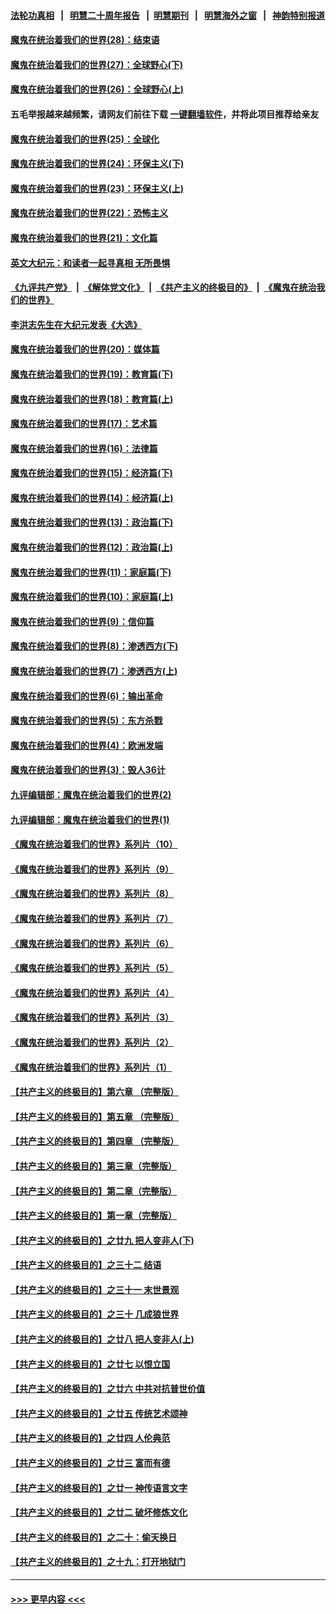 #### [法轮功真相](https://github.com/gfw-breaker/truth/blob/master/README.md?t=0) &nbsp;&nbsp;|&nbsp;&nbsp; [明慧二十周年报告](https://github.com/gfw-breaker/mh-reports/blob/master/README.md?t=0) &nbsp;&nbsp;|&nbsp;&nbsp;[明慧期刊](https://github.com/gfw-breaker/mh-qikan) &nbsp;&nbsp;|&nbsp;&nbsp; [明慧海外之窗](https://github.com/gfw-breaker/mh-news/blob/master/README.md?t=0) &nbsp;&nbsp;|&nbsp;&nbsp; [神韵特别报道](https://github.com/gfw-breaker/mh-news/blob/master/shenyun.md?t=0)
#### [魔鬼在统治着我们的世界(28)：结束语](../pages/nsc422/n10936246.md?t=07092001) 
#### [魔鬼在统治着我们的世界(27)：全球野心(下)](../pages/nsc422/n10928319.md?t=07092001) 
#### [魔鬼在统治着我们的世界(26)：全球野心(上)](../pages/nsc422/n10900318.md?t=07092001) 
#### 五毛举报越来越频繁，请网友们前往下载 [一键翻墙软件](https://github.com/gfw-breaker/ssr-accounts)，并将此项目推荐给亲友
#### [魔鬼在统治着我们的世界(25)：全球化](../pages/nsc422/n10788205.md?t=07092001) 
#### [魔鬼在统治着我们的世界(24)：环保主义(下)](../pages/nsc422/n10695307.md?t=07092001) 
#### [魔鬼在统治着我们的世界(23)：环保主义(上)](../pages/nsc422/n10688613.md?t=07092001) 
#### [魔鬼在统治着我们的世界(22)：恐怖主义](../pages/nsc422/n10614727.md?t=07092001) 
#### [魔鬼在统治着我们的世界(21)：文化篇](../pages/nsc422/n10597706.md?t=07092001) 
#### [英文大纪元：和读者一起寻真相 无所畏惧](../pages/nsc422/n12542027.md?t=07092001) 
#### [《九评共产党》](https://github.com/begood0513/9ping.md/blob/master/README.md) &nbsp;|&nbsp; [《解体党文化》](../../../../jtdwh.md/blob/master/README.md)  &nbsp;|&nbsp; [《共产主义的终极目的》](../../../../gczydzjmd.md/blob/master/README.md) &nbsp;|&nbsp; [《魔鬼在统治我们的世界》](../../../../mgztzwmdsj.md/blob/master/README.md) 
#### [李洪志先生在大纪元发表《大选》](../pages/nsc422/n12534746.md?t=07092001) 
#### [魔鬼在统治着我们的世界(20)：媒体篇](../pages/nsc422/n10586579.md?t=07092001) 
#### [魔鬼在统治着我们的世界(19)：教育篇(下)](../pages/nsc422/n10564808.md?t=07092001) 
#### [魔鬼在统治着我们的世界(18)：教育篇(上)](../pages/nsc422/n10526970.md?t=07092001) 
#### [魔鬼在统治着我们的世界(17)：艺术篇](../pages/nsc422/n10499093.md?t=07092001) 
#### [魔鬼在统治着我们的世界(16)：法律篇](../pages/nsc422/n10485969.md?t=07092001) 
#### [魔鬼在统治着我们的世界(15)：经济篇(下)](../pages/nsc422/n10469975.md?t=07092001) 
#### [魔鬼在统治着我们的世界(14)：经济篇(上)](../pages/nsc422/n10457370.md?t=07092001) 
#### [魔鬼在统治着我们的世界(13)：政治篇(下)](../pages/nsc422/n10448270.md?t=07092001) 
#### [魔鬼在统治着我们的世界(12)：政治篇(上)](../pages/nsc422/n10444576.md?t=07092001) 
#### [魔鬼在统治着我们的世界(11)：家庭篇(下)](../pages/nsc422/n10440961.md?t=07092001) 
#### [魔鬼在统治着我们的世界(10)：家庭篇(上)](../pages/nsc422/n10435448.md?t=07092001) 
#### [魔鬼在统治着我们的世界(9)：信仰篇](../pages/nsc422/n10432159.md?t=07092001) 
#### [魔鬼在统治着我们的世界(8)：渗透西方(下)](../pages/nsc422/n10429603.md?t=07092001) 
#### [魔鬼在统治着我们的世界(7)：渗透西方(上)](../pages/nsc422/n10426013.md?t=07092001) 
#### [魔鬼在统治着我们的世界(6)：输出革命](../pages/nsc422/n10421536.md?t=07092001) 
#### [魔鬼在统治着我们的世界(5)：东方杀戮](../pages/nsc422/n10417707.md?t=07092001) 
#### [魔鬼在统治着我们的世界(4)：欧洲发端](../pages/nsc422/n10414890.md?t=07092001) 
#### [魔鬼在统治着我们的世界(3)：毁人36计](../pages/nsc422/n10411583.md?t=07092001) 
#### [九评编辑部：魔鬼在统治着我们的世界(2)](../pages/nsc422/n10410036.md?t=07092001) 
#### [九评编辑部：魔鬼在统治着我们的世界(1)](../pages/nsc422/n10406825.md?t=07092001) 
#### [《魔鬼在统治着我们的世界》系列片（10）](../pages/nsc422/n12292670.md?t=07092001) 
#### [《魔鬼在统治着我们的世界》系列片（9）](../pages/nsc422/n12290859.md?t=07092001) 
#### [《魔鬼在统治着我们的世界》系列片（8）](../pages/nsc422/n12287445.md?t=07092001) 
#### [《魔鬼在统治着我们的世界》系列片（7）](../pages/nsc422/n12283425.md?t=07092001) 
#### [《魔鬼在统治着我们的世界》系列片（6）](../pages/nsc422/n12282314.md?t=07092001) 
#### [《魔鬼在统治着我们的世界》系列片（5）](../pages/nsc422/n12281419.md?t=07092001) 
#### [《魔鬼在统治着我们的世界》系列片（4）](../pages/nsc422/n12274024.md?t=07092001) 
#### [《魔鬼在统治着我们的世界》系列片（3）](../pages/nsc422/n12271322.md?t=07092001) 
#### [《魔鬼在统治着我们的世界》系列片（2）](../pages/nsc422/n12269049.md?t=07092001) 
#### [《魔鬼在统治着我们的世界》系列片（1）](../pages/nsc422/n12267575.md?t=07092001) 
#### [【共产主义的终极目的】第六章 （完整版）](../pages/nsc422/n11428913.md?t=07092001) 
#### [【共产主义的终极目的】第五章 （完整版）](../pages/nsc422/n11428912.md?t=07092001) 
#### [【共产主义的终极目的】第四章 （完整版）](../pages/nsc422/n11428907.md?t=07092001) 
#### [【共产主义的终极目的】第三章（完整版）](../pages/nsc422/n11428848.md?t=07092001) 
#### [【共产主义的终极目的】第二章（完整版）](../pages/nsc422/n11428831.md?t=07092001) 
#### [【共产主义的终极目的】第一章（完整版）](../pages/nsc422/n11417651.md?t=07092001) 
#### [【共产主义的终极目的】之廿九 把人变非人(下)](../pages/nsc422/n11344140.md?t=07092001) 
#### [【共产主义的终极目的】之三十二 结语](../pages/nsc422/n11360535.md?t=07092001) 
#### [【共产主义的终极目的】之三十一 末世景观](../pages/nsc422/n11351129.md?t=07092001) 
#### [【共产主义的终极目的】之三十 几成狼世界](../pages/nsc422/n11348280.md?t=07092001) 
#### [【共产主义的终极目的】之廿八 把人变非人(上)](../pages/nsc422/n11340492.md?t=07092001) 
#### [【共产主义的终极目的】之廿七 以恨立国](../pages/nsc422/n11336944.md?t=07092001) 
#### [【共产主义的终极目的】之廿六 中共对抗普世价值](../pages/nsc422/n11324785.md?t=07092001) 
#### [【共产主义的终极目的】之廿五 传统艺术颂神](../pages/nsc422/n11296396.md?t=07092001) 
#### [【共产主义的终极目的】之廿四 人伦典范](../pages/nsc422/n11296397.md?t=07092001) 
#### [【共产主义的终极目的】之廿三 富而有德](../pages/nsc422/n11283598.md?t=07092001) 
#### [【共产主义的终极目的】之廿一 神传语言文字](../pages/nsc422/n11263265.md?t=07092001) 
#### [【共产主义的终极目的】之廿二 破坏修炼文化](../pages/nsc422/n11245728.md?t=07092001) 
#### [【共产主义的终极目的】之二十：偷天换日](../pages/nsc422/n11238846.md?t=07092001) 
#### [【共产主义的终极目的】之十九：打开地狱门](../pages/nsc422/n11206376.md?t=07092001) 

----
#### [ >>> 更早内容 <<< ](../indexes/nsc422-earlier.md)
